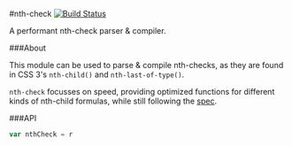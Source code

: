 #nth-check [![Build Status](https://travis-ci.org/fb55/nth-check.png)](https://travis-ci.org/fb55/nth-check)

A performant nth-check parser & compiler.

###About

This module can be used to parse & compile nth-checks, as they are found in CSS 3's `nth-child()` and `nth-last-of-type()`.

`nth-check` focusses on speed, providing optimized functions for different kinds of nth-child formulas, while still following the [spec](http://www.w3.org/TR/css3-selectors/#nth-child-pseudo).

###API

```js
var nthCheck = r